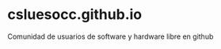 csluesocc.github.io
===================

Comunidad de usuarios de software y hardware libre en github
